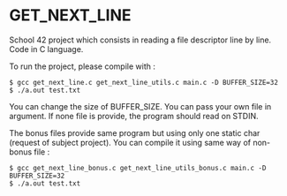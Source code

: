 # GET_NEXT_LINE
School 42 project which consists in reading a file descriptor line by line. Code in C language.

To run the project, please compile with :
```
$ gcc get_next_line.c get_next_line_utils.c main.c -D BUFFER_SIZE=32
$ ./a.out test.txt
``` 
You can change the size of BUFFER_SIZE.
You can pass your own file in argument.
If none file is provide, the program should read on STDIN.

The bonus files provide same program but using only one static char (request of subject project).
You can compile it using same way of non-bonus file :
```
$ gcc get_next_line_bonus.c get_next_line_utils_bonus.c main.c -D BUFFER_SIZE=32
$ ./a.out test.txt
``` 

